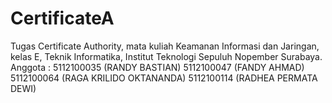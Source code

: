 # CertificateA
Tugas Certificate Authority, mata kuliah Keamanan Informasi dan Jaringan, kelas E, Teknik Informatika, Institut Teknologi Sepuluh Nopember Surabaya.
Anggota :
5112100035 (RANDY BASTIAN)
5112100047 (FANDY AHMAD)
5112100064 (RAGA KRILIDO OKTANANDA)
5112100114 (RADHEA PERMATA DEWI)
